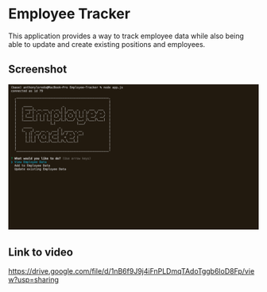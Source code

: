 # Employee Tracker

This application provides a way to track employee data while also being able to update and create existing positions and employees.

## Screenshot

![Screenshot](https://github.com/anthonyloredo5/Employee-Tracker/blob/main/Assets/Screen%20Shot%202021-01-30%20at%206.52.18%20PM.png)

## Link to video

https://drive.google.com/file/d/1nB6f9J9j4iFnPLDmqTAdoTggb6loD8Fp/view?usp=sharing